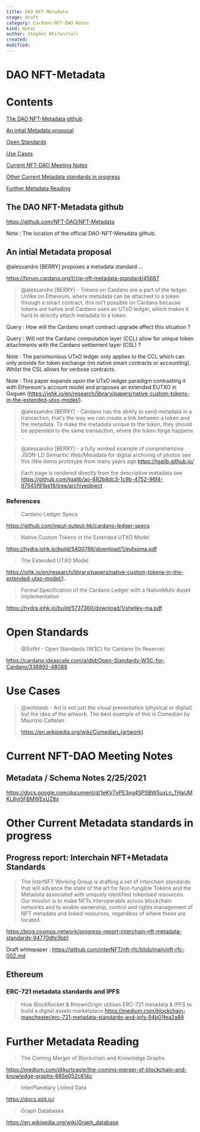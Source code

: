 ```yaml
---
title: DAO-NFT-Metadata
stage: draft
category: Cardano-NFT-DAO-Notes
kind: Notes
author: Stephen Whitenstall
created: 
modified: 
---
```


# DAO NFT-Metadata

# Contents
[The DAO NFT-Metadata github](#the-dao-nft-metadata-github)

[An intial Metadata proposal](#an-intial-metadata-proposal)

[Open Standards](#open-standards)

[Use Cases]()

[Current NFT-DAO Meeting Notes]()

[Other Current Metadata standards in progress]()

[Further Metadata Reading]()


## The DAO NFT-Metadata github

https://github.com/NFT-DAO/NFT-Metadata

Note : The location of the official DAO-NFT-Metadata github.


## An intial Metadata proposal 

@alessandro [BERRY] proposes a metadata standard ...

https://forum.cardano.org/t/cip-nft-metadata-standard/45687

> @alessandro [BERRY] - Tokens on Cardano are a part of the ledger. Unlike on Ethereum, where metadata can be attached to a token through a smart contract, this isn’t possible on Cardano because tokens are native and Cardano uses an UTxO ledger, which makes it hard to directly attach metadata to a token.
> 

Query : How will the Cardano smart contract upgrade affect this situation ? 

Query : Will not the Cardano computation layer (CCL) allow for unique token attachments with the Cardano settlement layer (CSL) ?

Note : The parsimonious UTxO ledger only applies to the CCL which can only provide for token exchange (no native smart contracts or accounting). Whilst the CSL allows for verbose contracts. 

Note : This paper expands upon the UTxO ledger paradigm contrasting it with Ethereum's account model and proposes an extended EUTXO in Goguen (https://iohk.io/en/research/library/papers/native-custom-tokens-in-the-extended-utxo-model/).


> @alessandro [BERRY] - Cardano has the ability to send metadata in a transaction, that’s the way we can create a link between a token and the metadata. To make the metadata unique to the token, they should be appended to the same transaction, where the token forge happens ..
> 


> @alessandro [BERRY] - a fully worked example of comprehensive JSON-LD Semantic Web/Metadata for digital archiving of photos see this little demo prototype from many years ago https://tgalib.github.io/ 

> Each page is rendered directly from the descriptive metadata see https://github.com/tgalib/ao-682b8dc3-1c9b-4752-96f4-97545f91be18/tree/archiveobject 

### References

> Cardano Ledger Specs

https://github.com/input-output-hk/cardano-ledger-specs


> Native Custom Tokens in the Extended UTXO Model

https://hydra.iohk.io/build/5400786/download/1/eutxoma.pdf

> The Extended UTXO Model

https://iohk.io/en/research/library/papers/native-custom-tokens-in-the-extended-utxo-model/).

> Formal Specification of the Cardano Ledger with a NativeMulti-Asset Implementation

https://hydra.iohk.io/build/5737360/download/1/shelley-ma.pdf


# Open Standards

> @SofiH - Open Standards (W3C) for Cardano (In Reserve)

https://cardano.ideascale.com/a/dtd/Open-Standards-W3C-for-Cardano/338892-48088


# Use Cases

> @wolstaeb - Art is not just the visual presentation (physical or digital) but the idea of the artwork. The best example of this is Comedian by Maurizio Cattelan
> 
> https://en.wikipedia.org/wiki/Comedian_(artwork). 
> 

# Current NFT-DAO Meeting Notes

## Metadata / Schema Notes 2/25/2021

https://docs.google.com/document/d/1eKV7yPE3ng4SPSBW5uxLn_THaUMKL8vi5FBMWExUZ8s


# Other Current Metadata standards in progress

## Progress report: Interchain NFT+Metadata Standards

> The InterNFT Working Group is drafting a set of Interchain standards that will advance the state of the art for Non-fungible Tokens and the Metadata associated with uniquely identified tokenised resources. Our mission is to make NFTs interoperable across blockchain networks and to enable ownership, control and rights management of NFT metadata and linked resources, regardless of where these are located.

https://blog.cosmos.network/progress-report-interchain-nft-metadata-standards-94770dfe3bb1

Draft whitepaper : https://github.com/interNFT/nft-rfc/blob/main/nft-rfc-002.md


## Ethereum

### ERC-721 metadata standards and IPFS

> How BlockRocket & KnownOrigin utilises ERC-721 metadata & IPFS to build a digital assets marketplace 
https://medium.com/blockchain-manchester/erc-721-metadata-standards-and-ipfs-94b01fea2a89


# Further Metadata Reading

> The Coming Merger of Blockchain and Knowledge Graphs
> 

https://medium.com/@kurtcagle/the-coming-merger-of-blockchain-and-knowledge-graphs-685e052c614c


> InterPlanetary Linked Data

https://docs.ipld.io/

> Graph Databases

https://en.wikipedia.org/wiki/Graph_database

